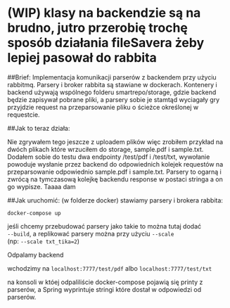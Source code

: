 # (WIP) klasy na backendzie są na brudno, jutro przerobię trochę sposób działania fileSavera żeby lepiej pasował do rabbita

##Brief:
Implementacja komunikacji parserów z backendem przy użyciu rabbitmq.
Parsery i broker rabbita są stawiane w dockerach. Kontenery i backend używają
wspólnego folderu smartrepo/storage, gdzie backend będzie zapisywał pobrane pliki,
a parsery sobie je stamtąd wyciagały gry przyjdzie request na przeparsowanie
pliku o ścieżce określonej w requestcie. 

##Jak to teraz działa:    

Nie zgrywałem tego jeszcze z uploadem plików więc zrobiłem przykład na dwóch plikach które wrzuciłem do storage, sample.pdf i sample.txt.
Dodałem sobie do testu dwa endpointy /test/pdf i /test/txt, wywołanie powoduje wysłanie przez backend do odpowiednich kolejek
requestów na przeparsowanie odpowiednio sample.pdf i sample.txt. Parsery to ogarną i zwrócą na tymczasową
kolejkę backendu response w postaci stringa a on go wypisze. Taaaa dam

##Jak uruchomić:
(w folderze docker) stawiamy parsery i brokera rabbita:
```
docker-compose up
```
jeśli chcemy przebudować parsery jako takie to można tutaj dodać   
`--build`, a replikować parsery można przy użyciu `--scale`  
(np: `--scale txt_tika=2`)

Odpalamy backend

wchodzimy na `localhost:7777/test/pdf` albo `localhost:7777/test/txt`

na konsoli w któej odpaliliście docker-compose pojawią się printy z parserów, a Spring
wyprintuje stringi które dostał w odpowiedzi od parserów.